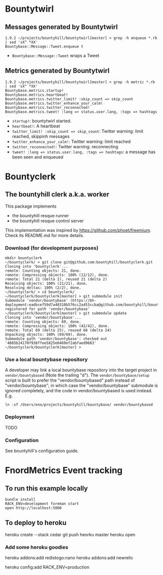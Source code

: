 # Bountytwirl

## Messages generated by Bountytwirl

    1.9.2 ~/projects/bountyhill/bountytwirl[master] > grep -h enqueue *.rb | sed 'sX^ *XX'
    Bountybase::Message::Tweet.enqueue t

- `Bountybase::Message::Tweet` wraps a Tweet

## Metrics generated by Bountytwirl

    1.9.2 ~/projects/bountyhill/bountytwirl[master] > grep -h metric *.rb | sed 'sX^ *XX'
    Bountybase.metrics.startup!
    Bountybase.metrics.heartbeat!
    Bountybase.metrics.twitter_limit! :skip_count => skip_count
    Bountybase.metrics.twitter_enhance_your_calm!
    Bountybase.metrics.twitter_reconnected!
    Bountybase.metrics.tweet! :lang => status.user.lang, :tags => hashtags

- `startup!`: bountytwirl started.
- `heartbeat!`: A heartbeat
- `twitter_limit! :skip_count => skip_count`: Twitter warning: limit reached, skippinh messages
- `twitter_enhance_your_calm!`: Twitter warning: limit reached
- `twitter_reconnected!`: Twitter warning: reconnecting
- `tweet! :lang => status.user.lang, :tags => hashtags`: a message has been seen and enqueued

# Bountyclerk

## The bountyhill clerk a.k.a. worker

This package implements 

- the bountyhill resque runner
- the bountyhill resque control server

This implementation was inspired by https://github.com/phoet/freemium. Check its README.md for more details.

### Download (for development purposes)

    mkdir bountyclerk
    ~/bountyclerk/ > git clone git@github.com:bountyhill/bountyclerk.git
    Cloning into 'bountyclerk'...
    remote: Counting objects: 21, done.
    remote: Compressing objects: 100% (12/12), done.
    remote: Total 21 (delta 2), reused 21 (delta 2)
    Receiving objects: 100% (21/21), done.
    Resolving deltas: 100% (2/2), done.
    ~/bountyclerk/ > cd bountyclerk/
    ~/bountyclerk/bountyclerk[master] > git submodule init
    Submodule 'vendor/bountybase' (https://bh-deployment:eadbcef59d7a40310b576cc2a453ccba@github.com/bountyhill/bountybase.git) registered for path 'vendor/bountybase'
    ~/bountyclerk/bountyclerk[master] > git submodule update
    Cloning into 'vendor/bountybase'...
    remote: Counting objects: 69, done.
    remote: Compressing objects: 100% (42/42), done.
    remote: Total 69 (delta 25), reused 68 (delta 24)
    Unpacking objects: 100% (69/69), done.
    Submodule path 'vendor/bountybase': checked out '4805b24170f936ffee5825e0469ef2abfaed9663'
    ~/bountyclerk/bountyclerk[master] > 

### Use a local bountybase repository

A developer may link a local bountybase repository into the target project in `vendor/bountybased` (Note the trailing "d"). The `vendor/bountybase/setup` script is built to prefer the "vendor/bountybased" path instead of "vendor/bountybase"; in which case
the "vendor/bountybase" submodule is ignored completely, and the code in vendor/bountybased is used instead. E.g.

    ln -sf /Users/eno/projects/bountyhill/bountybase/ vendor/bountybased

### Deployment

TODO

### Configuration

See bountyhill's configuration guide.

# FnordMetrics Event tracking

## To run this example locally

    bundle install
    RACK_ENV=development foreman start
    open http://localhost:5000
    
## To deploy to heroku
  
   heroku create --stack cedar
   git push heorku master
   heroku open
   
### Add some heroku goodies

   heroku addons:add redistogo:nano
   heroku addons:add newrelic  

   heroku config:add RACK_ENV=production
